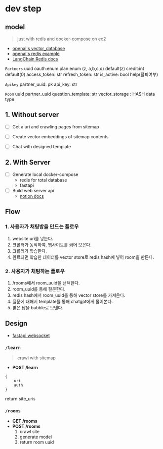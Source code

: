 # dev step


## model
> just with redis and docker-compose on ec2


- [openai's vector_database](https://github.com/openai/openai-cookbook/blob/main/examples/vector_databases/Using_vector_databases_for_embeddings_search.ipynb)
- [openai's redis example](https://github.com/openai/openai-cookbook/blob/main/examples/vector_databases/redis/getting-started-with-redis-and-openai.ipynb)
- [LangChain Redis docs](https://python.langchain.com/en/latest/modules/indexes/vectorstores/examples/redis.html)


`Partners`
uuid
oauth:enum
plan:enum (z, a,b,c,d) default(z)
credit:int default(0)
access_token: str
refresh_token: str
is_active: bool help(탈퇴여부)

`Apikey`
partner_uuid: pk
api_key: str

`Room`
uuid
partner_uuid
question_template: str
vector_storage : HASH data type

## 1. Without server

- [ ] Get a uri and crawling pages from sitemap
- [ ] Create vector embeddings of sitemap contents
- [ ] Chat with designed template


## 2. With Server

- [ ] Generate local docker-compose
    - redis for total database
    - fastapi
- [ ] Build web server api
    - [notion docs](https://minkj1992.notion.site/SiteGPT-db69971686ed4017a76c0db8a40cc52d)


## Flow

### 1. 사용자가 채팅방을 만드는 플로우

1. website uri를 넣는다.
2. 크롤러가 동작하여, 웹사이트를 긁어 모은다.
3. 크롤러가 학습한다.
4. 완료되면 학습한 데이터를 vector store로 redis hash에 넣어 room을 만든다.

### 2. 사용자가 채팅하는 플로우

1. /rooms에서 room_uuid을 선택한다.
2. room_uuid를 통해 질문한다.
3. redis hash에서 room_uuid를 통해 vector store를 가져온다.
4. 질문에 대해서 template를 통해 chatgpt에게 물어본다.
5. 받은 답을 bubble로 보낸다.

## Design
- [fastapi websocket](https://medium.com/@ahtishamshafi9906/how-to-build-a-simple-chat-application-in-fastapi-7bafad755654)

### `/learn`
> crawl with sitemap


- **POST /learn**

```
{
    uri
    auth
}
```

return site_uris


### `/rooms`

- **GET /rooms**
- **POST /rooms**
    1. crawl site
    2. generate model
    3. return room uuid




